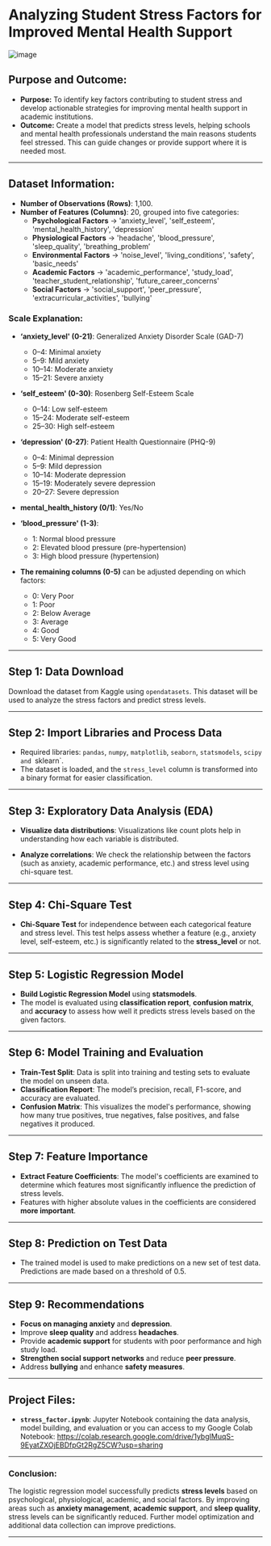 # Analyzing Student Stress Factors for Improved Mental Health Support
![image](https://img.freepik.com/premium-photo/student-stress-concept-illustration-jpg_1072857-4797.jpg)
## **Purpose and Outcome:**
- **Purpose:** To identify key factors contributing to student stress and develop actionable strategies for improving mental health support in academic institutions.
- **Outcome:** Create a model that predicts stress levels, helping schools and mental health professionals understand the main reasons students feel stressed. This can guide changes or provide support where it is needed most.

---

## **Dataset Information:**
- **Number of Observations (Rows)**: 1,100.
- **Number of Features (Columns)**: 20, grouped into five categories:  
  - **Psychological Factors** → 'anxiety_level', 'self_esteem', 'mental_health_history', 'depression'  
  - **Physiological Factors** → 'headache', 'blood_pressure', 'sleep_quality', 'breathing_problem’  
  - **Environmental Factors** → 'noise_level', 'living_conditions', 'safety', 'basic_needs'  
  - **Academic Factors** → 'academic_performance', 'study_load', 'teacher_student_relationship', 'future_career_concerns'  
  - **Social Factors** → 'social_support', 'peer_pressure', 'extracurricular_activities', 'bullying'

### **Scale Explanation:**
- **‘anxiety_level' (0-21)**: Generalized Anxiety Disorder Scale (GAD-7)
  - 0–4: Minimal anxiety
  - 5–9: Mild anxiety
  - 10–14: Moderate anxiety
  - 15–21: Severe anxiety

- **‘self_esteem' (0-30)**: Rosenberg Self-Esteem Scale
  - 0–14: Low self-esteem
  - 15–24: Moderate self-esteem
  - 25–30: High self-esteem

- **‘depression' (0-27)**: Patient Health Questionnaire (PHQ-9)
  - 0–4: Minimal depression
  - 5–9: Mild depression
  - 10–14: Moderate depression
  - 15–19: Moderately severe depression
  - 20–27: Severe depression

- **mental_health_history (0/1)**: Yes/No

- **‘blood_pressure' (1-3)**:
  - 1: Normal blood pressure
  - 2: Elevated blood pressure (pre-hypertension)
  - 3: High blood pressure (hypertension)

- **The remaining columns (0-5)** can be adjusted depending on which factors:
  - 0: Very Poor
  - 1: Poor
  - 2: Below Average
  - 3: Average
  - 4: Good
  - 5: Very Good

---

## **Step 1: Data Download**

Download the dataset from Kaggle using `opendatasets`. This dataset will be used to analyze the stress factors and predict stress levels.

---

## **Step 2: Import Libraries and Process Data**
- Required libraries: `pandas`, `numpy`, `matplotlib`, `seaborn`, `statsmodels`, `scipy and `sklearn`.
- The dataset is loaded, and the `stress_level` column is transformed into a binary format for easier classification.

---

## **Step 3: Exploratory Data Analysis (EDA)**

- **Visualize data distributions**: Visualizations like count plots help in understanding how each variable is distributed.
  
- **Analyze correlations**: We check the relationship between the factors (such as anxiety, academic performance, etc.) and stress level using chi-square test.

---

## **Step 4: Chi-Square Test**

- **Chi-Square Test** for independence between each categorical feature and stress level. This test helps assess whether a feature (e.g., anxiety level, self-esteem, etc.) is significantly related to the **stress_level** or not.

---

## **Step 5: Logistic Regression Model**

- **Build Logistic Regression Model** using **statsmodels**.
- The model is evaluated using **classification report**, **confusion matrix**, and **accuracy** to assess how well it predicts stress levels based on the given factors.

---

## **Step 6: Model Training and Evaluation**

- **Train-Test Split**: Data is split into training and testing sets to evaluate the model on unseen data.
- **Classification Report**: The model’s precision, recall, F1-score, and accuracy are evaluated.
- **Confusion Matrix**: This visualizes the model's performance, showing how many true positives, true negatives, false positives, and false negatives it produced.

---

## **Step 7: Feature Importance**

- **Extract Feature Coefficients**: The model's coefficients are examined to determine which features most significantly influence the prediction of stress levels.
- Features with higher absolute values in the coefficients are considered **more important**.

---

## **Step 8: Prediction on Test Data**

- The trained model is used to make predictions on a new set of test data. Predictions are made based on a threshold of 0.5.

---

## **Step 9: Recommendations**

- **Focus on managing anxiety** and **depression**.
- Improve **sleep quality** and address **headaches**.
- Provide **academic support** for students with poor performance and high study load.
- **Strengthen social support networks** and reduce **peer pressure**.
- Address **bullying** and enhance **safety measures**.

---

## **Project Files:**
- **`stress_factor.ipynb`**: Jupyter Notebook containing the data analysis, model building, and evaluation or you can access to my Google Colab Notebook: https://colab.research.google.com/drive/1ybgIMuqS-9EyatZXOjEBDfpGt2RgZ5CW?usp=sharing

---

### **Conclusion:**

The logistic regression model successfully predicts **stress levels** based on psychological, physiological, academic, and social factors. By improving areas such as **anxiety management**, **academic support**, and **sleep quality**, stress levels can be significantly reduced. Further model optimization and additional data collection can improve predictions.

---
